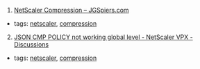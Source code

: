 1. [NetScaler Compression – JGSpiers.com](http://www.jgspiers.com/netscaler-compression/)
  * tags: [netscaler](tags/netscaler.md), [compression](tags/compression.md)
2. [JSON CMP POLICY not working global level - NetScaler VPX - Discussions](https://discussions.citrix.com/topic/387724-json-cmp-policy-not-working-global-level/)
  * tags: [netscaler](tags/netscaler.md), [compression](tags/compression.md)
